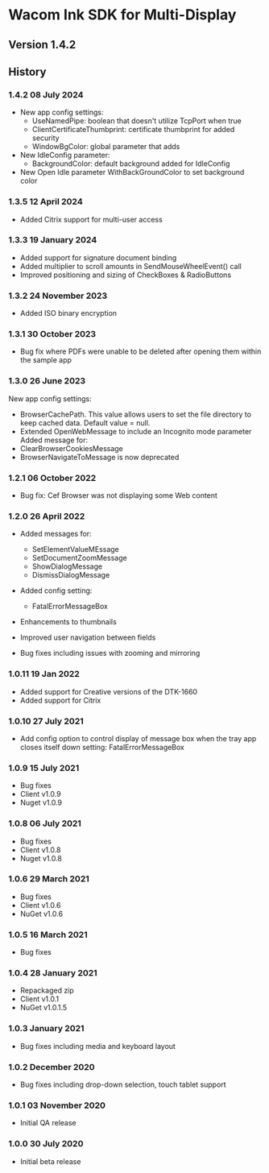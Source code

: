 # Wacom Ink SDK for Multi-Display

## Version 1.4.2

## History

### 1.4.2  08 July 2024
  - New app config settings:
    - UseNamedPipe: boolean that doesn't utilize TcpPort when true
    - ClientCertificateThumbprint: certificate thumbprint for added security
    - WindowBgColor: global parameter that adds 
  - New IdleConfig parameter:
    - BackgroundColor: default background added for IdleConfig  
  - New Open Idle parameter WithBackGroundColor to set background color

### 1.3.5  12 April 2024
  - Added Citrix support for multi-user access 

### 1.3.3 19 January 2024
  - Added support for signature document binding 
  - Added multiplier to scroll amounts in SendMouseWheelEvent() call
  - Improved positioning and sizing of CheckBoxes & RadioButtons

### 1.3.2 24 November 2023
  - Added ISO binary encryption

### 1.3.1 30 October 2023
  - Bug fix where PDFs were unable to be deleted after opening them within the sample app

### 1.3.0 26 June 2023
  New app config settings:
  - BrowserCachePath. This value allows users to set the file directory to keep cached data. Default value = null.
  - Extended OpenWebMessage to include an Incognito mode parameter
  Added message for:
  - ClearBrowserCookiesMessage
  - BrowserNavigateToMessage is now deprecated

  ### 1.2.1  06 October 2022

  - Bug fix: Cef Browser was not displaying some Web content

  ### 1.2.0  26 April 2022
  - Added messages for:
	  - SetElementValueMEssage
	  - SetDocumentZoomMessage
	  - ShowDialogMessage
	  - DismissDialogMessage

  - Added config setting:
	  - FatalErrorMessageBox
    
  - Enhancements to thumbnails
  - Improved user navigation between fields
  - Bug fixes including issues with zooming and mirroring

### 1.0.11  19 Jan  2022
  - Added support for Creative versions of the DTK-1660
  - Added support for Citrix

### 1.0.10  27 July  2021
  - Add config option to control display of message box when the tray app closes itself down
    setting: FatalErrorMessageBox

### 1.0.9 15 July 2021
  - Bug fixes 
  - Client v1.0.9
  - Nuget v1.0.9
    
### 1.0.8 06 July 2021
  - Bug fixes
  - Client v1.0.8
  - Nuget v1.0.8

### 1.0.6   29 March 2021
  - Bug fixes
  - Client v1.0.6
  - NuGet  v1.0.6

### 1.0.5   16 March  2021
  - Bug fixes

### 1.0.4   28 January  2021
  - Repackaged zip
  - Client v1.0.1
  - NuGet  v1.0.1.5
  
### 1.0.3   January  2021
  - Bug fixes including media and keyboard layout

### 1.0.2   December 2020
  - Bug fixes including drop-down selection, touch tablet support
  
### 1.0.1   03 November 2020
  - Initial QA release

### 1.0.0   30 July 2020
  - Initial beta release
  
